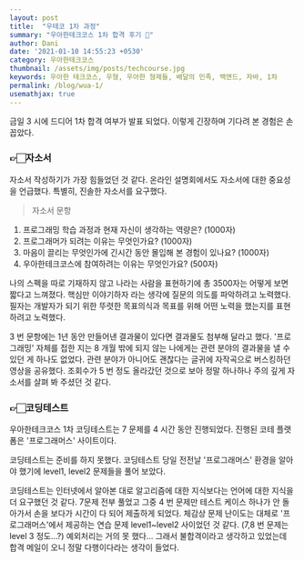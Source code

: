 ```yaml
---
layout: post
title:  "우테코 1차 과정"
summary: "우아한테크코스 1차 합격 후기 🤗"
author: Dani
date: '2021-01-10 14:55:23 +0530'
category: 우아한테크코스
thumbnail: /assets/img/posts/techcourse.jpg
keywords: 우아한 테크코스, 우형, 우아한 형제들, 배달의 민족, 백앤드, 자바, 1차
permalink: /blog/wua-1/
usemathjax: true
---
```



금일 3 시에 드디어 1차 합격 여부가 발표 되었다. 이렇게 긴장하며 기다려 본 경험은 손 꼽았다.

### 👉🏻자소서

자소서 작성하기가 가장 힘들었던 것 같다. 온라인 설명회에서도 자소서에 대한 중요성을 언급했다. 특별히, 진솔한 자소서를 요구했다.

> 자소서 문항
1. 프로그래밍 학습 과정과 현재 자신이 생각하는 역량은? (1000자)
2. 프로그래머가 되려는 이유는 무엇인가요? (1000자)
3. 마음이 끌리는 무엇인가에 긴시간 동안 몰입해 본 경험이 있나요? (1000자)
4. 우아한테크코스에 참여하려는 이유는 무엇인가요? (500자)

나의 스펙을 따로 기재하지 않고 나라는 사람을 표현하기에 총 3500자는 어떻게 보면 짧다고 느껴졌다. 핵심만 이야기하자 라는 생각에 질문의 의도를 파악하려고 노력했다. 필자는 개발자가 되기 위한 뚜렷한 목표의식과 목표를 위해 어떤 노력을 했는지를 표현하려고 노력했다.

3 번 문항에는 1년 동안 만들어낸 결과물이 있다면 결과물도 첨부해 달라고 했다. '프로그래밍' 자체를 접한 지는 8 개월 밖에 되지 않는 나에게는 관련 분야의 결과물을 낼 수 있던 게 하나도 없었다. 관련 분야가 아니어도 괜찮다는 글귀에 자작곡으로 버스킹하던 영상을 공유했다. 조회수가 5 번 정도 올라갔던 것으로 보아 정말 하나하나 주의 깊게 자소서를 살펴 봐 주셨던 것 같다.

### 👉🏻코딩테스트

우아한테크코스 1차 코딩테스트는 7 문제를 4 시간 동안 진행되었다. 진행된 코테 플랫폼은 '프로그래머스' 사이트이다. 

코딩테스트는 준비를 하지 못했다. 코딩테스트 당일 전전날 '프로그래머스' 환경을 알아야 했기에 level1, level2 문제들을 풀어 보았다. 

코딩테스트는 인터넷에서 알아본 대로 알고리즘에 대한 지식보다는 언어에 대한 지식을 더 요구했던 것 같다. 7문제 전부 풀었고 그중 4 번 문제만 테스트 케이스 하나가 안 돌아가서 손을 보다가 시간이 다 되어 제출하게 되었다. 체감상 문제 난이도는 대체로 '프로그래머스'에서 제공하는 연습 문제 level1~level2 사이었던 것 같다. (7,8 번 문제는 level 3 정도...?) 예외처리는 거의 못 했다... 그래서 불합격이라고 생각하고 있었는데 합격 메일이 오니 정말 다행이다라는 생각이 들었다.
